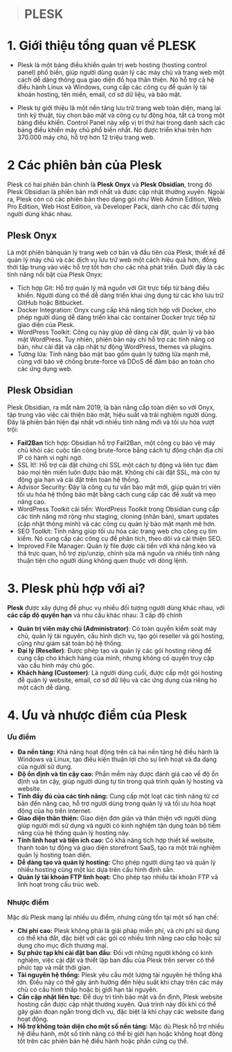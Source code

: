> # PLESK

# 1. Giới thiệu tổng quan về PLESK 

- Plesk là một bảng điều khiển quản trị web hosting (hosting control panel) phổ biến, giúp người dùng quản lý các máy chủ và trang web một cách dễ dàng thông qua giao diện đồ họa thân thiện. Nó hỗ trợ cả hệ điều hành Linux và Windows, cung cấp các công cụ để quản lý tài khoản hosting, tên miền, email, cơ sở dữ liệu, và bảo mật.

- Plesk tự giới thiệu là một nền tảng lưu trữ trang web toàn diện, mang lại tính kỹ thuật, tùy chọn bảo mật và công cụ tự động hóa, tất cả trong một bảng điều khiển. Control Panel này xếp vị trí thứ hai trong danh sách các bảng điều khiển máy chủ phổ biến nhất. Nó được triển khai trên hơn 370.000 máy chủ, hỗ trợ hơn 12 triệu trang web.

# 2 Các phiên bản của Plesk

Plesk có hai phiên bản chính là **Plesk Onyx** và **Plesk Obsidian**, trong đó Plesk Obsidian là phiên bản mới nhất và được cập nhật thường xuyên. Ngoài ra, Plesk còn có các phiên bản theo dạng gói như Web Admin Edition, Web Pro Edition, Web Host Edition, và Developer Pack, dành cho các đối tượng người dùng khác nhau. 

## Plesk Onyx 

Là một phiên bảnquản lý trang web cơ bản và đầu tiên của Plesk, thiết kế để quản lý máy chủ và các dịch vụ lưu trữ web một cách hiệu quả hơn, đồng thời tập trung vào việc hỗ trợ tốt hơn cho các nhà phát triển. Dưới đây là các tính năng nổi bật của Plesk Onyx:
- Tích hợp Git: Hỗ trợ quản lý mã nguồn với Git trực tiếp từ bảng điều khiển. Người dùng có thể dễ dàng triển khai ứng dụng từ các kho lưu trữ GitHub hoặc Bitbucket.
- Docker Integration: Onyx cung cấp khả năng tích hợp với Docker, cho phép người dùng dễ dàng triển khai các container Docker trực tiếp từ giao diện của Plesk.
- WordPress Toolkit: Công cụ này giúp dễ dàng cài đặt, quản lý và bảo mật WordPress. Tuy nhiên, phiên bản này chỉ hỗ trợ các tính năng cơ bản, như cài đặt và cập nhật tự động WordPress, themes và plugins.
- Tường lửa: Tính năng bảo mật bao gồm quản lý tường lửa mạnh mẽ, cùng với bảo vệ chống brute-force và DDoS để đảm bảo an toàn cho các ứng dụng web.

## Plesk Obsidian

Plesk Obsidian, ra mắt năm 2019, là bản nâng cấp toàn diện so với Onyx, tập trung vào việc cải thiện bảo mật, hiệu suất và trải nghiệm người dùng. Đây là phiên bản hiện đại nhất với nhiều tính năng mới và tối ưu hóa vượt trội:

- **Fail2Ban** tích hợp: Obsidian hỗ trợ Fail2Ban, một công cụ bảo vệ máy chủ khỏi các cuộc tấn công brute-force bằng cách tự động chặn địa chỉ IP có hành vi nghi ngờ.
- SSL It!: Hỗ trợ cài đặt chứng chỉ SSL một cách tự động và liên tục đảm bảo mọi tên miền luôn được bảo mật. Không chỉ cài đặt SSL, mà còn tự động gia hạn và cài đặt trên toàn hệ thống.
- Advisor Security: Đây là công cụ tư vấn bảo mật mới, giúp quản trị viên tối ưu hóa hệ thống bảo mật bằng cách cung cấp các đề xuất và mẹo nâng cao.
- WordPress Toolkit cải tiến: WordPress Toolkit trong Obsidian cung cấp các tính năng mở rộng như staging, cloning (nhân bản), smart updates (cập nhật thông minh) và các công cụ quản lý bảo mật mạnh mẽ hơn.
- SEO Toolkit: Tính năng giúp tối ưu hóa các trang web cho công cụ tìm kiếm. Nó cung cấp các công cụ để phân tích, theo dõi và cải thiện SEO.
- Improved File Manager: Quản lý file được cải tiến với khả năng kéo và thả trực quan, hỗ trợ zip/unzip, chỉnh sửa mã nguồn và nhiều tính năng thuận tiện cho người dùng không quen thuộc với dòng lệnh.

# 3. Plesk phù hợp với ai?
**Plesk** được xây dựng để phục vụ nhiều đối tượng người dùng khác nhau, với **các cấp độ quyền hạn** và nhu cầu khác nhau: 3 cấp độ chính

- **Quản trị viên máy chủ (Administrator)**: Có toàn quyền kiểm soát máy chủ, quản lý tài nguyên, cấu hình dịch vụ, tạo gói reseller và gói hosting, cũng như giám sát toàn bộ hệ thống.
- **Đại lý (Reseller)**: Được phép tạo và quản lý các gói hosting riêng để cung cấp cho khách hàng của mình, nhưng không có quyền truy cập vào cấu hình máy chủ gốc.
- **Khách hàng (Customer)**: Là người dùng cuối, được cấp một gói hosting để quản lý website, email, cơ sở dữ liệu và các ứng dụng của riêng họ một cách dễ dàng.

# 4. Ưu và nhược điểm của Plesk

### Ưu điểm

* **Đa nền tảng:** Khả năng hoạt động trên cả hai nền tảng hệ điều hành là Windows và Linux, tạo điều kiện thuận lợi cho sự linh hoạt và đa dạng của người sử dụng.
* **Độ ổn định và tin cậy cao:** Phần mềm này được đánh giá cao về độ ổn định và tin cậy, giúp người dùng tự tin trong quá trình quản lý hosting và website.
* **Tính đầy đủ của các tính năng:** Cung cấp một loạt các tính năng từ cơ bản đến nâng cao, hỗ trợ người dùng trong quản lý và tối ưu hóa hoạt động của họ trên internet.
* **Giao diện thân thiện:** Giao diện đơn giản và thân thiện với người dùng giúp người mới sử dụng và người có kinh nghiệm tận dụng toàn bộ tiềm năng của hệ thống quản lý hosting này.
* **Tính linh hoạt và tiện ích cao:** Có khả năng tích hợp thiết kế website, thanh toán tự động và giao diện storefront SaaS, tạo ra một trải nghiệm quản lý hosting toàn diện.
* **Dễ dàng tạo và quản lý hosting:** Cho phép người dùng tạo và quản lý nhiều hosting cùng một lúc dựa trên cấu hình định sẵn.
* **Quản lý tài khoản FTP linh hoạt:** Cho phép tạo nhiều tài khoản FTP và linh hoạt trong cấu trúc web.

### Nhược điểm

Mặc dù Plesk mang lại nhiều ưu điểm, nhưng cũng tồn tại một số hạn chế:

* **Chi phí cao:** Plesk không phải là giải pháp miễn phí, và chi phí sử dụng có thể khá đắt, đặc biệt với các gói có nhiều tính năng cao cấp hoặc sử dụng cho mục đích thương mại.
* **Sự phức tạp khi cài đặt ban đầu**: Đối với những người không có kinh nghiệm, việc cài đặt và thiết lập ban đầu của Plesk trên server có thể phức tạp và mất thời gian.
* **Tài nguyên hệ thống:** Plesk yêu cầu một lượng tài nguyên hệ thống khá lớn. Điều này có thể gây ảnh hưởng đến hiệu suất khi chạy trên các máy chủ có cấu hình thấp hoặc bị giới hạn tài nguyên.
* **Cần cập nhật liên tục**: Để duy trì tính bảo mật và ổn định, Plesk website hosting cần được cập nhật thường xuyên. Quá trình này đôi khi có thể gây gián đoạn ngắn trong dịch vụ, đặc biệt là khi chạy các website đang hoạt động.
* **Hỗ trợ không toàn diện cho một số nền tảng:** Mặc dù Plesk hỗ trợ nhiều hệ điều hành, một số tính năng có thể bị giới hạn hoặc không hoạt động tốt trên các phiên bản hệ điều hành hoặc phần cứng cụ thể.

